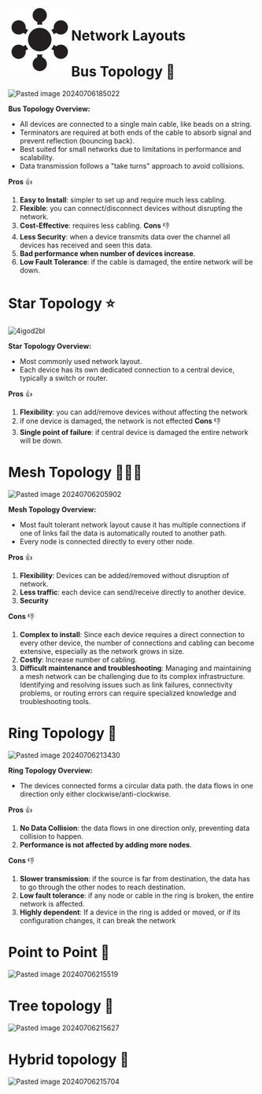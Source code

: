 <img src="../images/connection.svg" align="left" />

# Network Layouts
# Bus Topology 🚌
![Pasted image 20240706185022](https://github.com/Reemaa828/NetworkLinuxBasics/assets/112731236/7badd95f-96c8-43d7-bc6d-7111edf7ad27)

**Bus Topology Overview:**
- All devices are connected to a single main cable, like beads on a string.
- Terminators are required at both ends of the cable to absorb signal and prevent reflection (bouncing back).
- Best suited for small networks due to limitations in performance and scalability.
- Data transmission follows a "take turns" approach to avoid collisions.

**Pros** 👍
1. **Easy to Install**: simpler to set up and require much less cabling.
2. **Flexible**: you can connect/disconnect devices without disrupting the network.
3. **Cost-Effective**: requires less cabling.
**Cons** 👎
1. **Less Security**: when a device transmits data over the channel all devices has received and seen this data.
2. **Bad performance when number of devices increase**.
3. **Low Fault Tolerance**: if the cable is damaged, the entire network will be down.
# Star Topology ⭐
![4igod2bl](https://github.com/Reemaa828/NetworkLinuxBasics/assets/112731236/f7e69dd1-3b88-4a01-9a7b-efa382c93fa8)



**Star Topology Overview:**
- Most commonly used network layout.
- Each device has its own dedicated connection to a central device, typically a switch or router.

**Pros** 👍
1. **Flexibility**: you can add/remove devices without affecting the network
2. if one device is damaged, the network is not effected
**Cons** 👎
1. **Single point of failure**: if central device is damaged the entire network will be down.

# Mesh Topology 👥👥👥
![Pasted image 20240706205902](https://github.com/Reemaa828/NetworkLinuxBasics/assets/112731236/7c95a708-b68b-4c22-a48d-29160f2ffaed)

**Mesh Topology Overview:**
- Most fault tolerant network layout cause it has multiple connections if one of links fail the data is automatically routed to another path.
- Every node is connected directly to every other node.

**Pros** 👍
1.  **Flexibility**: Devices can be added/removed without disruption of network. 
2.  **Less traffic**: each device can send/receive directly to another device.
3. **Security**

**Cons** 👎
1. **Complex to install**: Since each device requires a direct connection to every other device, the number of connections and cabling can become extensive, especially as the network grows in size.
2. **Costly**: Increase number of cabling.
3. **Difficult maintenance and troubleshooting**:  Managing and maintaining a mesh network can be challenging due to its complex infrastructure. Identifying and resolving issues such as link failures, connectivity problems, or routing errors can require specialized knowledge and troubleshooting tools.

# Ring Topology 💍
![Pasted image 20240706213430](https://github.com/Reemaa828/NetworkLinuxBasics/assets/112731236/4fce123f-4635-4b0e-9d6e-76d1baa38af9)


**Ring Topology Overview:**
- The devices connected forms a circular data path. the data flows in one direction only either clockwise/anti-clockwise.

**Pros** 👍
1. **No Data Collision**: the data flows in one direction only, preventing data collision to happen.
2. **Performance is not affected by adding more nodes**.

**Cons** 👎
1. **Slower transmission**: if the source is far from destination, the data has to go through the other nodes to reach destination. 
2. **Low fault tolerance**: if any node or cable in the ring is broken, the entire network is affected.
3. **Highly dependent**: If a device in the ring is added or moved, or if its configuration changes, it can break the network

# Point to Point 👥

![Pasted image 20240706215519](https://github.com/Reemaa828/NetworkLinuxBasics/assets/112731236/c289f626-3052-4027-b699-a40cef2663d1)


# Tree topology 🌳
![Pasted image 20240706215627](https://github.com/Reemaa828/NetworkLinuxBasics/assets/112731236/6b29d86c-a5ba-4b9a-aa4c-4f04a9ec9106)


# Hybrid topology 🔗
![Pasted image 20240706215704](https://github.com/Reemaa828/NetworkLinuxBasics/assets/112731236/50c019d4-c925-4584-a6ca-5d5a32cc7b4b)
